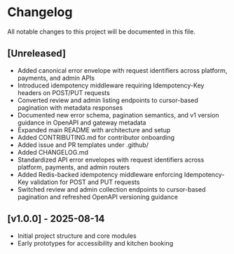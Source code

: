 # Changelog

All notable changes to this project will be documented in this file.

## [Unreleased]

- Added canonical error envelope with request identifiers across platform, payments, and admin APIs
- Introduced idempotency middleware requiring Idempotency-Key headers on POST/PUT requests
- Converted review and admin listing endpoints to cursor-based pagination with metadata responses
- Documented new error schema, pagination semantics, and v1 version guidance in OpenAPI and gateway metadata
- Expanded main README with architecture and setup
- Added CONTRIBUTING.md for contributor onboarding
- Added issue and PR templates under .github/
- Added CHANGELOG.md
- Standardized API error envelopes with request identifiers across platform, payments, and admin routers
- Added Redis-backed idempotency middleware enforcing Idempotency-Key validation for POST and PUT requests
- Switched review and admin collection endpoints to cursor-based pagination and refreshed OpenAPI versioning guidance

## [v1.0.0] - 2025-08-14

- Initial project structure and core modules
- Early prototypes for accessibility and kitchen booking
